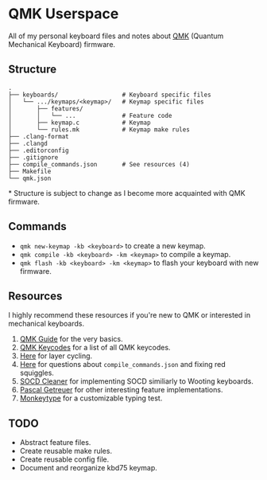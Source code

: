 # QMK Userspace

All of my personal keyboard files and notes about [QMK](https://qmk.fm/) (Quantum Mechanical Keyboard) firmware.

## Structure

```
.
├── keyboards/                  # Keyboard specific files
│   └── .../keymaps/<keymap>/   # Keymap specific files
│       ├── features/
│       │   └── ...             # Feature code
│       ├── keymap.c            # Keymap
│       └── rules.mk            # Keymap make rules
├── .clang-format
├── .clangd
├── .editorconfig
├── .gitignore
├── compile_commands.json       # See resources (4)
├── Makefile
└── qmk.json
```

\* Structure is subject to change as I become more acquainted with QMK firmware.

## Commands

-   `qmk new-keymap -kb <keyboard>` to create a new keymap.
-   `qmk compile -kb <keyboard> -km <keymap>` to compile a keymap.
-   `qmk flash -kb <keyboard> -km <keymap>` to flash your keyboard with new firmware.

## Resources

I highly recommend these resources if you're new to QMK or interested in mechanical keyboards.

1.  [QMK Guide](https://docs.qmk.fm/newbs) for the very basics.
2.  [QMK Keycodes](https://docs.qmk.fm/keycodes) for a list of all QMK keycodes.
3.  [Here](https://docs.qmk.fm/feature_layers#example-keycode-to-cycle-through-layers) for layer cycling.
4.  [Here](https://docs.qmk.fm/cli_commands#qmk-generate-compilation-database) for questions about `compile_commands.json` and fixing red squiggles.
5.  [SOCD Cleaner](https://getreuer.info/posts/keyboards/socd-cleaner) for implementing SOCD similiarly to Wooting keyboards.
6.  [Pascal Getreuer](https://getreuer.info/posts/keyboards) for other interesting feature implementations.
7.  [Monkeytype](https://monkeytype.com) for a customizable typing test.

## TODO

-   Abstract feature files.
-   Create reusable make rules.
-   Create reusable config file.
-   Document and reorganize kbd75 keymap.
